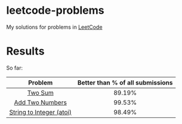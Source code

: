 # leetcode-problems

My solutions for problems in [LeetCode](https://leetcode.com/problemset/all/)

# Results

So far:

| Problem | Better than % of all submissions |
|:-:|:-:|
| [Two Sum](two-sum) | 89.19% |
| [Add Two Numbers](add-two-numbers) | 99.53% |
| [String to Integer (atoi)](string-to-integer-atoi) | 98.49% |